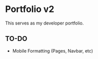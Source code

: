 # Portfolio v2

This serves as my developer portfolio.

## TO-DO

- Mobile Formatting (Pages, Navbar, etc)
